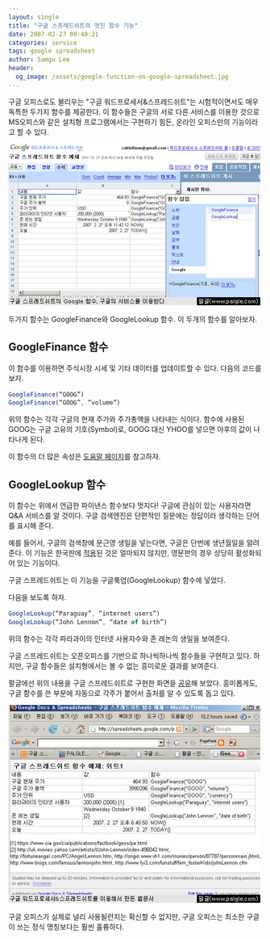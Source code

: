 ```yaml
---
layout: single
title: "구글 스프레드쉬트의 멋진 함수 기능"
date: 2007-02-27 09:49:21
categories: service
tags: google spreadsheet
author: Samgu Lee
header:
  og_image: /assets/google-function-on-google-spreadsheet.jpg
---
```


구글 오피스로도 불리우는 "구글 워드프로세서&스프레드쉬트"는 시험적이면서도 매우 독특한 두가지 함수를 제공한다. 이 함수들은 구글의 서로 다른 서비스를 이용한 것으로 MS오피스와 같은 설치형 프로그램에서는 구현하기 힘든, 온라인 오피스만의 기능이라고 할 수 있다.

![구글 스프레드쉬트의 구글 함수](/assets/google-function-on-google-spreadsheet.jpg)

두가지 함수는 GoogleFinance와 GoogleLookup 함수. 이 두개의 함수를 알아보자.

## GoogleFinance 함수

이 함수를 이용하면 주식시장 시세 및 기타 데이터를 업데이트할 수 있다. 다음의 코드를 보자.

```javascript
GoogleFinance(“GOOG”)
GoogleFinance(“GOOG”, “volume”)
```

위의 함수는 각각 구글의 현재 주가와 주가총액을 나타내는 식이다. 함수에 사용된 GOOG는 구글 고유의 기호(Symbol)로, GOOG 대신 YHOO를 넣으면 야후의 값이 나타나게 된다.

이 함수의 더 많은 속성은 [도움말 페이지](http://docs.google.com/support/spreadsheets/bin/answer.py?answer=54198&hl=ko)를 참고하자.

## GoogleLookup 함수

이 함수는 위에서 언급한 파이낸스 함수보다 멋지다! 구글에 관심이 있는 사용자라면 Q&A 서비스를 알 것이다. 구글 검색엔진은 단편적인 질문에는 정답이라 생각하는 단어를 표시해 준다.

예를 들어서, 구글의 검색창에 문근영 생일을 넣는다면, 구글은 단번에 생년월일을 알려준다. 이 기능은 한국판에 [적용](http://googlekoreablog.blogspot.com/2007/01/qa.html)된 것은 얼마되지 않지만, 영문판의 경우 상당히 활성화되어 있는 기능이다.

구글 스프레드쉬트는 이 기능을 구글룩업(GoogleLookup) 함수에 넣었다.

다음을 보도록 하자.

```javascript
GoogleLookup(“Paraguay”, “internet users”)
GoogleLookup(“John Lennon”, “date of birth”)
```

위의 함수는 각각 파라과이의 인터넷 사용자수와 존 레논의 생일을 보여준다.

구글 스프레드쉬트는 오픈오피스를 기반으로 하나씩하나씩 함수들을 구현하고 있다. 하지만, 구글 함수들은 설치형에서는 볼 수 없는 흥미로운 결과를 보여준다.

팔글에선 위의 내용을 구글 스프레드쉬트로 구현한 화면을 [공유](http://spreadsheets.google.com/pub?key=pb6WYFbZ8SD6FJ0QzNV7KUQ)해 보았다. 흥미롭게도, 구글 함수를 쓴 부분에 자동으로 각주가 붙어서 출처를 알 수 있도록 돕고 있다.

![구글 오피스로 만든 웹페이지, 각주가 자동으로 붙는다](/assets/sample-using-google-docs.jpg)

구글 오피스가 실제로 널리 사용될런지는 확신할 수 없지만, 구글 오피스는 최소한 구글이 쓰는 정식 명칭보다는 훨씬 훌륭하다.

